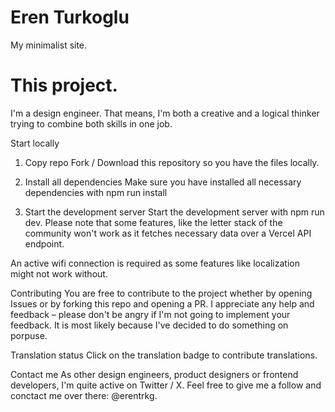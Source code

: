 # Eren Turkoglu
My minimalist site.

<h1>This project.</h1> 

I'm a design engineer. That means, I'm both a creative and a logical thinker trying to combine both skills in one job.


Start locally
1. Copy repo
Fork / Download this repository so you have the files locally.

2. Install all dependencies
Make sure you have installed all necessary dependencies with npm run install

3. Start the development server
Start the development server with npm run dev. Please note that some features, like the letter stack of the community won't work as it fetches necessary data over a Vercel API endpoint.

An active wifi connection is required as some features like localization might not work without.

Contributing
You are free to contribute to the project whether by opening Issues or by forking this repo and opening a PR. I appreciate any help and feedback – please don't be angry if I'm not going to implement your feedback. It is most likely because I've decided to do something on porpuse.

Translation status
Click on the translation badge to contribute translations.

Contact me
As other design engineers, product designers or frontend developers, I'm quite active on Twitter / X. Feel free to give me a follow and conctact me over there: @erentrkg.
